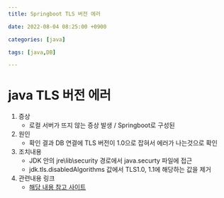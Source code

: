 ```yaml
---
title: Springboot TLS 버전 에러

date: 2022-08-04 08:25:00 +0900

categories: [java]

tags: [java,DB]

---
```


# java TLS 버전 에러

1. 증상
   + 로컬 서버가 뜨지 않는 증상 발생 / Springboot로 구성된
2. 원인
   + 확인 결과 DB 연결에 TLS 버전이 1.0으로 잡혀서 에러가 나는것으로 확인
3. 조치내용
   + JDK 안의 jre\lib\security 경로에서 java.securty 파일에 접근
   + jdk.tls.disabledAlgorithms 값에서 TLS1.0, 1.1에 해당하는 값을 제거
4. 관련내용 링크
   + [해당 내용 참고 사이트](https://lemontia.tistory.com/1037)

